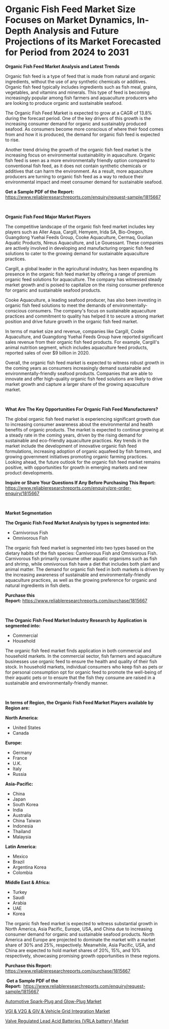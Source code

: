 <p><h1>Organic Fish Feed Market Size Focuses on Market Dynamics, In-Depth Analysis and Future Projections of its Market Forecasted for Period from 2024 to 2031</h1></p><p><strong>Organic Fish Feed Market Analysis and Latest Trends</strong></p>
<p><p>Organic fish feed is a type of feed that is made from natural and organic ingredients, without the use of any synthetic chemicals or additives. Organic fish feed typically includes ingredients such as fish meal, grains, vegetables, and vitamins and minerals. This type of feed is becoming increasingly popular among fish farmers and aquaculture producers who are looking to produce organic and sustainable seafood.</p><p>The Organic Fish Feed Market is expected to grow at a CAGR of 13.8% during the forecast period. One of the key drivers of this growth is the increasing consumer demand for organic and sustainably produced seafood. As consumers become more conscious of where their food comes from and how it is produced, the demand for organic fish feed is expected to rise.</p><p>Another trend driving the growth of the organic fish feed market is the increasing focus on environmental sustainability in aquaculture. Organic fish feed is seen as a more environmentally friendly option compared to conventional fish feed, as it does not contain synthetic chemicals or additives that can harm the environment. As a result, more aquaculture producers are turning to organic fish feed as a way to reduce their environmental impact and meet consumer demand for sustainable seafood.</p></p>
<p><strong>Get a Sample PDF of the Report:&nbsp;</strong> <a href="https://www.reliableresearchreports.com/enquiry/request-sample/1815667">https://www.reliableresearchreports.com/enquiry/request-sample/1815667</a></p>
<p>&nbsp;</p>
<p><strong>Organic Fish Feed Major Market Players</strong></p>
<p><p>The competitive landscape of the organic fish feed market includes key players such as Aller Aqua, Cargill, Hemyem, Irida SA, Bio-Oregon, Guangdong Yuehai Feeds Group, Cooke Aquaculture, Cermaq, Guolian Aquatic Products, Nireus Aquaculture, and Le Gouessant. These companies are actively involved in developing and manufacturing organic fish feed solutions to cater to the growing demand for sustainable aquaculture practices.</p><p>Cargill, a global leader in the agricultural industry, has been expanding its presence in the organic fish feed market by offering a range of premium organic feed solutions for aquaculture. The company has witnessed steady market growth and is poised to capitalize on the rising consumer preference for organic and sustainable seafood products.</p><p>Cooke Aquaculture, a leading seafood producer, has also been investing in organic fish feed solutions to meet the demands of environmentally-conscious consumers. The company's focus on sustainable aquaculture practices and commitment to quality has helped it to secure a strong market position and drive future growth in the organic fish feed market.</p><p>In terms of market size and revenue, companies like Cargill, Cooke Aquaculture, and Guangdong Yuehai Feeds Group have reported significant sales revenue from their organic fish feed products. For example, Cargill's animal nutrition segment, which includes aquaculture feed products, reported sales of over $9 billion in 2020.</p><p>Overall, the organic fish feed market is expected to witness robust growth in the coming years as consumers increasingly demand sustainable and environmentally-friendly seafood products. Companies that are able to innovate and offer high-quality organic fish feed solutions are likely to drive market growth and capture a larger share of the growing aquaculture market.</p></p>
<p>&nbsp;</p>
<p><strong>What Are The Key Opportunities For Organic Fish Feed Manufacturers?</strong></p>
<p><p>The global organic fish feed market is experiencing significant growth due to increasing consumer awareness about the environmental and health benefits of organic products. The market is expected to continue growing at a steady rate in the coming years, driven by the rising demand for sustainable and eco-friendly aquaculture practices. Key trends in the market include the development of innovative organic fish feed formulations, increasing adoption of organic aquafeed by fish farmers, and growing government initiatives promoting organic farming practices. Looking ahead, the future outlook for the organic fish feed market remains positive, with opportunities for growth in emerging markets and new product developments.</p></p>
<p><strong>Inquire or Share Your Questions If Any Before Purchasing This Report:</strong> <a href="https://www.reliableresearchreports.com/enquiry/pre-order-enquiry/1815667">https://www.reliableresearchreports.com/enquiry/pre-order-enquiry/1815667</a></p>
<p>&nbsp;</p>
<p><strong>Market Segmentation</strong></p>
<p><strong>The Organic Fish Feed Market Analysis by types is segmented into:</strong></p>
<p><ul><li>Carnivorous Fish</li><li>Omnivorous Fish</li></ul></p>
<p><p>The organic fish feed market is segmented into two types based on the dietary habits of the fish species: Carnivorous Fish and Omnivorous Fish. Carnivorous fish primarily consume other aquatic organisms such as fish and shrimp, while omnivorous fish have a diet that includes both plant and animal matter. The demand for organic fish feed in both markets is driven by the increasing awareness of sustainable and environmentally-friendly aquaculture practices, as well as the growing preference for organic and natural ingredients in fish diets.</p></p>
<p><strong>Purchase this Report:&nbsp;</strong><a href="https://www.reliableresearchreports.com/purchase/1815667">https://www.reliableresearchreports.com/purchase/1815667</a></p>
<p>&nbsp;</p>
<p><strong>The Organic Fish Feed Market Industry Research by Application is segmented into:</strong></p>
<p><ul><li>Commercial</li><li>Household</li></ul></p>
<p><p>The organic fish feed market finds application in both commercial and household markets. In the commercial sector, fish farmers and aquaculture businesses use organic feed to ensure the health and quality of their fish stock. In household markets, individual consumers who keep fish as pets or for personal consumption opt for organic feed to promote the well-being of their aquatic pets or to ensure that the fish they consume are raised in a sustainable and environmentally-friendly manner.</p></p>
<p>&nbsp;</p>
<p><strong>In terms of Region, the Organic Fish Feed Market Players available by Region are:</strong></p>
<p>
    <p> <strong> North America: </strong>
        <ul>
            <li>United States</li>
            <li>Canada</li>
        </ul>
        </p> 
    <p> <strong> Europe: </strong>
        <ul>
            <li>Germany</li>
            <li>France</li>
            <li>U.K.</li>
            <li>Italy</li>
            <li>Russia</li>
        </ul>
        </p> 
    <p> <strong> Asia-Pacific: </strong>
        <ul>
            <li>China</li>
            <li>Japan</li>
            <li>South Korea</li>
            <li>India</li>
            <li>Australia</li>
            <li>China Taiwan</li>
            <li>Indonesia</li>
            <li>Thailand</li>
            <li>Malaysia</li>
        </ul>
        </p> 
    <p> <strong> Latin America: </strong>
        <ul>
            <li>Mexico</li>
            <li>Brazil</li>
            <li>Argentina Korea</li>
            <li>Colombia</li>
        </ul>
        </p> 
    <p> <strong> Middle East & Africa: </strong>
        <ul>
            <li>Turkey</li>
            <li>Saudi</li>
            <li>Arabia</li>
            <li>UAE</li>
            <li>Korea</li>
        </ul>
    </p>
    </p>
<p><p>The organic fish feed market is expected to witness substantial growth in North America, Asia Pacific, Europe, USA, and China due to increasing consumer demand for organic and sustainable seafood products. North America and Europe are projected to dominate the market with a market share of 30% and 25%, respectively. Meanwhile, Asia Pacific, USA, and China are expected to hold market shares of 20%, 15%, and 10% respectively, showcasing promising growth opportunities in these regions.</p></p>
<p><strong>Purchase this Report: </strong><a href="https://www.reliableresearchreports.com/purchase/1815667">https://www.reliableresearchreports.com/purchase/1815667</a></p>
<p>&nbsp;<strong>Get a Sample PDF of the Report:&nbsp;&nbsp;</strong><a href="https://www.reliableresearchreports.com/enquiry/request-sample/1815667">https://www.reliableresearchreports.com/enquiry/request-sample/1815667</a></p>
<p><strong></strong></p>
<p><p><a href="https://view.publitas.com/reportprime-1/automotive-spark-plug-and-glow-plug-market-size-furnishes-valuable-information-encompassing-market-share-market-trends-and-projections-spanning-from-2024-to-2031/">Automotive Spark-Plug and Glow-Plug Market</a></p><p><a href="https://view.publitas.com/reportprime-1/vgi-v2g-giv-vehicle-grid-integration-market-size-furnishes-valuable-information-encompassing-market-share-market-trends-and-projections-spanning-from-2024-to-2031/">VGI & V2G & GIV & Vehicle Grid Integration Market</a></p><p><a href="https://view.publitas.com/reportprime-1/valve-regulated-lead-acid-batteries-vrla-battery-market-provides-a-comprehensive-analysis-including-a-macro-overview-of-the-market-as-well-as-micro-details-such-as-market-size-and-competitive-landscape/">Valve Regulated Lead Acid Batteries (VRLA battery) Market</a></p></p>